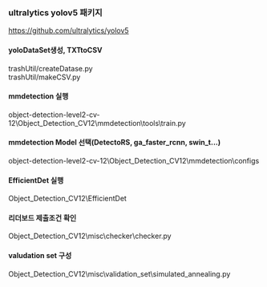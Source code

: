 ### ultralytics yolov5 패키지
https://github.com/ultralytics/yolov5

#### yoloDataSet생성, TXTtoCSV  
trashUtil/createDatase.py  
trashUtil/makeCSV.py

#### mmdetection 실행
object-detection-level2-cv-12\Object_Detection_CV12\mmdetection\tools\train.py

#### mmdetection Model 선택(DetectoRS, ga_faster_rcnn, swin_t...)
object-detection-level2-cv-12\Object_Detection_CV12\mmdetection\configs

#### EfficientDet 실행
Object_Detection_CV12\EfficientDet

#### 리더보드 제출조건 확인
Object_Detection_CV12\misc\checker\checker.py

#### valudation set 구성
Object_Detection_CV12\misc\validation_set\simulated_annealing.py